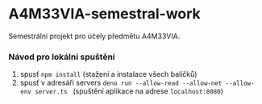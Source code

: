 # A4M33VIA-semestral-work
Semestrální projekt pro účely předmětu A4M33VIA.

### Návod pro lokální spuštění
1) spusť `npm install` (stažení a instalace všech balíčků)
2) spusť v adresáři servers `deno run --allow-read --allow-net --allow-env server.ts
   ` (spuštění aplikace na adrese `localhost:8080`)
